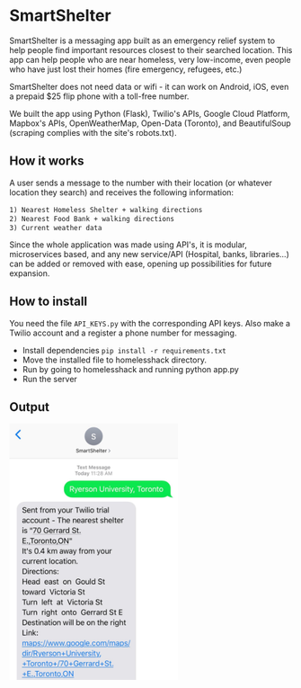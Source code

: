 # SmartShelter
SmartShelter is a messaging app built as an emergency relief system to help people find important resources closest to their searched location.
This app can help people who are near homeless, very low-income, even people who have just lost their homes (fire emergency, refugees, etc.)

SmartShelter does not need data or wifi - it can work on Android, iOS, even a prepaid $25 flip phone with a toll-free number.

We built the app using Python (Flask), Twilio's APIs, Google Cloud Platform, Mapbox's APIs, OpenWeatherMap, Open-Data (Toronto), and BeautifulSoup (scraping complies with the site's robots.txt).

## How it works
A user sends a message to the number with their location (or whatever location they search) and receives the following information:

	1) Nearest Homeless Shelter + walking directions
	2) Nearest Food Bank + walking directions
	3) Current weather data

Since the whole application was made using API's, it is modular, microservices based, and any new service/API (Hospital, banks, libraries...) can be added or removed with ease, opening up possibilities for future expansion.


## How to install
You need the file `API_KEYS.py` with the corresponding API keys. Also make a Twilio account and a register a phone number for messaging.
- Install dependencies ```pip install -r requirements.txt```
- Move the installed file to homelesshack directory.
- Run by going to homelesshack and running python app.py
- Run the server

## Output
<img src="images/SmartShelterOutput.jpg" width="300"/>
